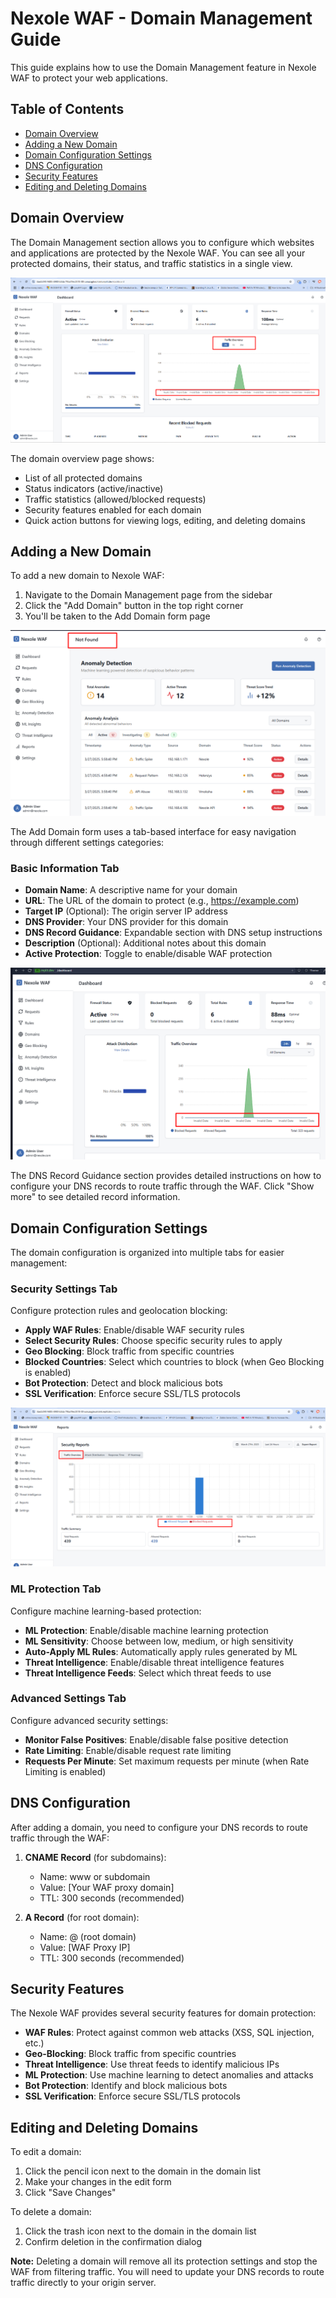 # Nexole WAF - Domain Management Guide

This guide explains how to use the Domain Management feature in Nexole WAF to protect your web applications.

## Table of Contents
- [Domain Overview](#domain-overview)
- [Adding a New Domain](#adding-a-new-domain)
- [Domain Configuration Settings](#domain-configuration-settings)
- [DNS Configuration](#dns-configuration)
- [Security Features](#security-features)
- [Editing and Deleting Domains](#editing-and-deleting-domains)

## Domain Overview

The Domain Management section allows you to configure which websites and applications are protected by the Nexole WAF. You can see all your protected domains, their status, and traffic statistics in a single view.

![Domain Management Overview](../attached_assets/image_1743077823393.png)

The domain overview page shows:
- List of all protected domains
- Status indicators (active/inactive)
- Traffic statistics (allowed/blocked requests)
- Security features enabled for each domain
- Quick action buttons for viewing logs, editing, and deleting domains

## Adding a New Domain

To add a new domain to Nexole WAF:

1. Navigate to the Domain Management page from the sidebar
2. Click the "Add Domain" button in the top right corner
3. You'll be taken to the Add Domain form page

![Add Domain Form](../attached_assets/image_1743078564132.png)

The Add Domain form uses a tab-based interface for easy navigation through different settings categories:

### Basic Information Tab

- **Domain Name**: A descriptive name for your domain
- **URL**: The URL of the domain to protect (e.g., https://example.com)
- **Target IP** (Optional): The origin server IP address
- **DNS Provider**: Your DNS provider for this domain
- **DNS Record Guidance**: Expandable section with DNS setup instructions
- **Description** (Optional): Additional notes about this domain
- **Active Protection**: Toggle to enable/disable WAF protection

![DNS Configuration Guidance](../attached_assets/image_1743078740745.png)

The DNS Record Guidance section provides detailed instructions on how to configure your DNS records to route traffic through the WAF. Click "Show more" to see detailed record information.

## Domain Configuration Settings

The domain configuration is organized into multiple tabs for easier management:

### Security Settings Tab

Configure protection rules and geolocation blocking:

- **Apply WAF Rules**: Enable/disable WAF security rules
- **Select Security Rules**: Choose specific security rules to apply
- **Geo Blocking**: Block traffic from specific countries
- **Blocked Countries**: Select which countries to block (when Geo Blocking is enabled)
- **Bot Protection**: Detect and block malicious bots
- **SSL Verification**: Enforce secure SSL/TLS protocols

![Security Settings](../attached_assets/image_1743077870063.png)

### ML Protection Tab

Configure machine learning-based protection:

- **ML Protection**: Enable/disable machine learning protection
- **ML Sensitivity**: Choose between low, medium, or high sensitivity
- **Auto-Apply ML Rules**: Automatically apply rules generated by ML
- **Threat Intelligence**: Enable/disable threat intelligence features
- **Threat Intelligence Feeds**: Select which threat feeds to use

### Advanced Settings Tab

Configure advanced security settings:

- **Monitor False Positives**: Enable/disable false positive detection
- **Rate Limiting**: Enable/disable request rate limiting
- **Requests Per Minute**: Set maximum requests per minute (when Rate Limiting is enabled)

## DNS Configuration

After adding a domain, you need to configure your DNS records to route traffic through the WAF:

1. **CNAME Record** (for subdomains):
   - Name: www or subdomain
   - Value: [Your WAF proxy domain]
   - TTL: 300 seconds (recommended)

2. **A Record** (for root domain):
   - Name: @ (root domain)
   - Value: [WAF Proxy IP]
   - TTL: 300 seconds (recommended)

## Security Features

The Nexole WAF provides several security features for domain protection:

- **WAF Rules**: Protect against common web attacks (XSS, SQL injection, etc.)
- **Geo-Blocking**: Block traffic from specific countries
- **Threat Intelligence**: Use threat feeds to identify malicious IPs
- **ML Protection**: Use machine learning to detect anomalies and attacks
- **Bot Protection**: Identify and block malicious bots
- **SSL Verification**: Enforce secure SSL/TLS protocols

## Editing and Deleting Domains

To edit a domain:
1. Click the pencil icon next to the domain in the domain list
2. Make your changes in the edit form
3. Click "Save Changes"

To delete a domain:
1. Click the trash icon next to the domain in the domain list
2. Confirm deletion in the confirmation dialog

**Note:** Deleting a domain will remove all its protection settings and stop the WAF from filtering traffic. You will need to update your DNS records to route traffic directly to your origin server.